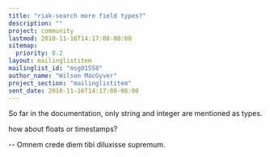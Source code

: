 ```yaml
---
title: "riak-search more field types?"
description: ""
project: community
lastmod: 2010-11-16T14:17:08-08:00
sitemap:
  priority: 0.2
layout: mailinglistitem
mailinglist_id: "msg01558"
author_name: "Wilson MacGyver"
project_section: "mailinglistitem"
sent_date: 2010-11-16T14:17:08-08:00
---
```



So far in the documentation, only string and integer are mentioned as types.

how about floats or timestamps?

-- 
Omnem crede diem tibi diluxisse supremum.

